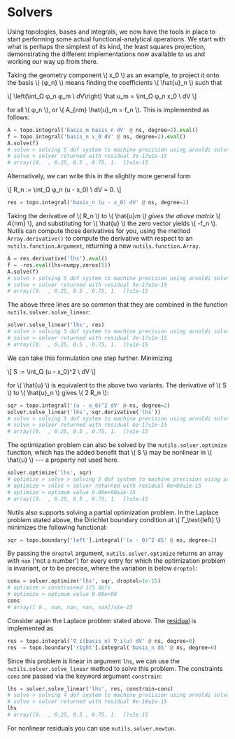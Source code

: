 # Solvers

Using topologies, bases and integrals, we now have the tools in place to start
performing some actual functional-analytical operations. We start with what is
perhaps the simplest of its kind, the least squares projection, demonstrating
the different implementations now available to us and working our way up from
there.

Taking the geometry component \\( x_0 \\) as an example, to project it onto the
basis \\( \{φ_n\} \\) means finding the coefficients \\( \hat{u}_n \\) such
that

\\[ \left(\int_Ω φ_n φ_m \ dV\right) \hat u_m = \int_Ω φ_n x_0 \ dV \\]

for all \\( φ_n \\), or \\( A_{nm} \hat{u}_m = f_n \\). This is implemented as
follows:

```python
A = topo.integral('basis_m basis_n dV' @ ns, degree=2).eval()
f = topo.integral('basis_n x_0 dV' @ ns, degree=2).eval()
A.solve(f)
# solve > solving 5 dof system to machine precision using arnoldi solver
# solve > solver returned with residual 3e-17±1e-15
# array([0.  , 0.25, 0.5 , 0.75, 1.  ])±1e-15
```

Alternatively, we can write this in the slightly more general form

\\[ R_n := \int_Ω φ_n (u - x_0) \ dV = 0. \\]

```python
res = topo.integral('basis_n (u - x_0) dV' @ ns, degree=2)
```

Taking the derivative of \\( R_n \\) to \\( \hat{u}_m \\) gives the above
matrix \\( A_{nm} \\), and substituting for \\( \hat{u} \\) the zero vector
yields \\( -f_n \\).  Nutils can compute those derivatives for you, using the
method `Array.derivative()` to compute the derivative with respect to an
`nutils.function.Argument`, returning a new `nutils.function.Array`.

```python
A = res.derivative('lhs').eval()
f = -res.eval(lhs=numpy.zeros(5))
A.solve(f)
# solve > solving 5 dof system to machine precision using arnoldi solver
# solve > solver returned with residual 3e-17±1e-15
# array([0.  , 0.25, 0.5 , 0.75, 1.  ])±1e-15
```

The above three lines are so common that they are combined in the function
`nutils.solver.solve_linear`:

```python
solver.solve_linear('lhs', res)
# solve > solving 5 dof system to machine precision using arnoldi solver
# solve > solver returned with residual 3e-17±1e-15
# array([0.  , 0.25, 0.5 , 0.75, 1.  ])±1e-15
```

We can take this formulation one step further.  Minimizing

\\[ S := \int_Ω (u - x_0)^2 \ dV \\]

for \\( \hat{u} \\) is equivalent to the above two variants.  The derivative of
\\( S \\) to \\( \hat{u}_n \\) gives \\( 2 R_n \\):

```python
sqr = topo.integral('(u - x_0)^2 dV' @ ns, degree=2)
solver.solve_linear('lhs', sqr.derivative('lhs'))
# solve > solving 5 dof system to machine precision using arnoldi solver
# solve > solver returned with residual 6e-17±1e-15
# array([0.  , 0.25, 0.5 , 0.75, 1.  ])±1e-15
```

The optimization problem can also be solved by the
`nutils.solver.optimize` function, which has the added benefit that
\\( S \\) may be nonlinear in \\( \hat{u} \\) --- a property not used here.

```python
solver.optimize('lhs', sqr)
# optimize > solve > solving 5 dof system to machine precision using arnoldi solver
# optimize > solve > solver returned with residual 0e+00±1e-15
# optimize > optimum value 0.00e+00±1e-15
# array([0.  , 0.25, 0.5 , 0.75, 1.  ])±1e-15
```

Nutils also supports solving a partial optimization problem.  In the Laplace
problem stated above, the Dirichlet boundary condition at \\( Γ_\text{left} \\)
minimizes the following functional:

```python
sqr = topo.boundary['left'].integral('(u - 0)^2 dS' @ ns, degree=2)
```

By passing the `droptol` argument, `nutils.solver.optimize` returns an
array with `nan` ('not a number') for every entry for which the optimization
problem is invariant, or to be precise, where the variation is below
`droptol`:

```python
cons = solver.optimize('lhs', sqr, droptol=1e-15)
# optimize > constrained 1/5 dofs
# optimize > optimum value 0.00e+00
cons
# array([ 0., nan, nan, nan, nan])±1e-15
```

Consider again the Laplace problem stated above. The
[residual](tutorial-theory.md#weak-form) is implemented as

```python
res = topo.integral('∇_i(basis_n) ∇_i(u) dV' @ ns, degree=0)
res -= topo.boundary['right'].integral('basis_n dS' @ ns, degree=0)
```

Since this problem is linear in argument `lhs`, we can use the
`nutils.solver.solve_linear` method to solve this problem.  The constraints
`cons` are passed via the keyword argument `constrain`:

```python
lhs = solver.solve_linear('lhs', res, constrain=cons)
# solve > solving 4 dof system to machine precision using arnoldi solver
# solve > solver returned with residual 9e-16±1e-15
lhs
# array([0.  , 0.25, 0.5 , 0.75, 1.  ])±1e-15
```

For nonlinear residuals you can use `nutils.solver.newton`.
